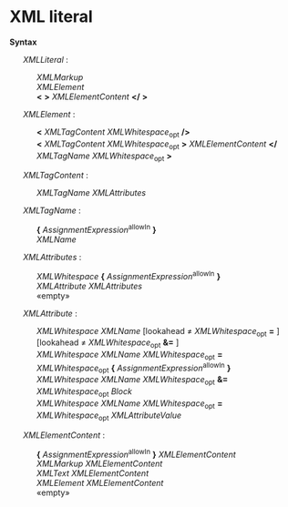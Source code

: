 # XML literal

**Syntax**

<ul>
    <i>XMLLiteral</i> :
    <ul>
        <i>XMLMarkup</i><br>
        <i>XMLElement</i><br>
        <b>&lt;</b> <b>&gt;</b> <i>XMLElementContent</i> <b>&lt;/</b> <b>&gt;</b>
    </ul>
</ul>

<ul>
    <i>XMLElement</i> :
    <ul>
        <b>&lt;</b> <i>XMLTagContent</i> <i>XMLWhitespace</i><sub>opt</sub> <b>/&gt;</b><br>
        <b>&lt;</b> <i>XMLTagContent</i> <i>XMLWhitespace</i><sub>opt</sub> <b>&gt;</b> <i>XMLElementContent</i> <b>&lt;/</b> <i>XMLTagName</i> <i>XMLWhitespace</i><sub>opt</sub> <b>&gt;</b>
    </ul>
</ul>

<ul>
    <i>XMLTagContent</i> :
    <ul>
        <i>XMLTagName</i> <i>XMLAttributes</i>
    </ul>
</ul>

<ul>
    <i>XMLTagName</i> :
    <ul>
        <b>{</b> <i>AssignmentExpression</i><sup>allowIn</sup> <b>}</b><br>
        <i>XMLName</i>
    </ul>
</ul>

<ul>
    <i>XMLAttributes</i> :
    <ul>
        <i>XMLWhitespace</i> <b>{</b> <i>AssignmentExpression</i><sup>allowIn</sup> <b>}</b><br>
        <i>XMLAttribute</i> <i>XMLAttributes</i><br>
        «empty»
    </ul>
</ul>

<ul>
    <i>XMLAttribute</i> :
    <ul>
        <i>XMLWhitespace</i> <i>XMLName</i> [lookahead ≠ <i>XMLWhitespace</i><sub>opt</sub> <b>=</b> ] [lookahead ≠ <i>XMLWhitespace</i><sub>opt</sub> <b>&amp;=</b> ]<br>
        <i>XMLWhitespace</i> <i>XMLName</i> <i>XMLWhitespace</i><sub>opt</sub> <b>=</b> <i>XMLWhitespace</i><sub>opt</sub> <b>{</b> <i>AssignmentExpression</i><sup>allowIn</sup> <b>}</b><br>
        <i>XMLWhitespace</i> <i>XMLName</i> <i>XMLWhitespace</i><sub>opt</sub> <b>&amp;=</b> <i>XMLWhitespace</i><sub>opt</sub> <i>Block</i><br>
        <i>XMLWhitespace</i> <i>XMLName</i> <i>XMLWhitespace</i><sub>opt</sub> <b>=</b> <i>XMLWhitespace</i><sub>opt</sub> <i>XMLAttributeValue</i>
    </ul>
</ul>

<ul>
    <i>XMLElementContent</i> :
    <ul>
        <b>{</b> <i>AssignmentExpression</i><sup>allowIn</sup> <b>}</b> <i>XMLElementContent</i><br>
        <i>XMLMarkup</i> <i>XMLElementContent</i><br>
        <i>XMLText</i> <i>XMLElementContent</i><br>
        <i>XMLElement</i> <i>XMLElementContent</i><br>
        «empty»
    </ul>
</ul>